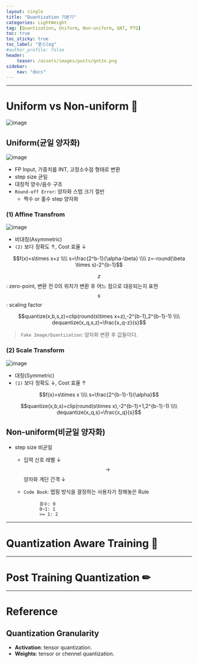 ```yaml
---
layout: single
title: "Quantization 기본기"
categories: LightWeight
tag: [Quantization, Uniform, Non-uniform, QAT, PTQ]
toc: true
toc_sticky: true
toc_label: "쭌스log"
#author_profile: false
header:
    teaser: /assets/images/posts/qntzn.png
sidebar:
    nav: "docs"
---
```


****
# Uniform vs Non-uniform 🙌
![image](https://user-images.githubusercontent.com/39285147/218532636-6bfaf954-949f-4ff8-8530-051745fbec47.png)

## Uniform(균일 양자화)
![image](https://user-images.githubusercontent.com/39285147/218531666-6fe2cb58-736c-4fad-b449-2138d85f9ccc.png)

- FP Input, 가중치를 INT, 고정소수점 형태로 변환
- step size 균일
- 대칭적 양수/음수 구조
- `Round-off Error`: 양자화 스텝 크기 절반
    - 짝수 or 홀수 step 양자화

### (1) Affine Transfrom
![image](https://user-images.githubusercontent.com/39285147/218533664-d0255d17-a412-43c3-aa51-e9405c16ab99.png)

- 비대칭(Asymmetric)
- `(2)` 보다 정확도 ↑, Cost 효율 ↓


$$f(x)=s\times x+z \\\\ s=\frac{2^b-1}{\alpha-\beta} \\\\ z=-round(\beta \times s)-2^{b-1}$$

$$z$$: zero-point, 변환 전 0의 위치가 변환 후 어느 점으로 대응되는지 표현
$$s$$: scaling factor

$$quantize(x,b,s,z)=clip(round(s\times x+z),-2^{b-1},2^{b-1}-1) \\\\  dequantize(x_q,s,z)=\frac{x_q-z}{s}$$

> `Fake Image/Quantization`: 양자화 변환 후 값들이다.

### (2) Scale Transform
![image](https://user-images.githubusercontent.com/39285147/218533713-ffa45cd5-e3e4-43e9-8074-7e2d231e4f3d.png)

- 대칭(Symmetric)
- `(1)` 보다 정확도 ↓, Cost 효율 ↑

$$f(x)=s\times x \\\\ s=\frac{2^{b-1}-1}{\alpha}$$

$$quantize(x,b,s)=clip(round(s\times x),-2^{b-1}+1,2^{b-1}-1) \\\\ dequantize(x_q,s)=\frac{x_q}{s}$$

## Non-uniform(비균일 양자화)
- step size 비균일
    - 입력 신호 레벨 ↓ $$\rightarrow$$ 양자화 계단 간격 ↓
    - `Code Book`: 맵핑 방식을 결정하는 사용자가 정해놓은 Rule 

                음수: 0
                0~1: 1
                >= 1: 2

****
# Quantization Aware Training 💜


****
# Post Training Quantization ✏

****
# Reference
## Quantization Granularity
- **Activation**: tensor quantization.
- **Weights**: tensor or chennel quantization.

